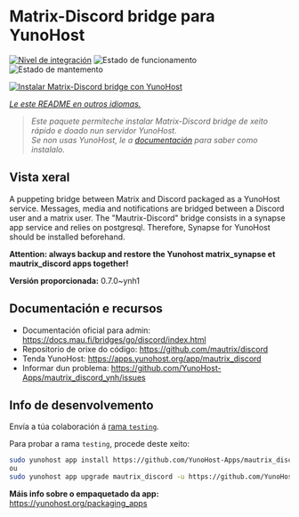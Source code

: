 <!--
NOTA: Este README foi creado automáticamente por <https://github.com/YunoHost/apps/tree/master/tools/readme_generator>
NON debe editarse manualmente.
-->

# Matrix-Discord bridge para YunoHost

[![Nivel de integración](https://dash.yunohost.org/integration/mautrix_discord.svg)](https://ci-apps.yunohost.org/ci/apps/mautrix_discord/) ![Estado de funcionamento](https://ci-apps.yunohost.org/ci/badges/mautrix_discord.status.svg) ![Estado de mantemento](https://ci-apps.yunohost.org/ci/badges/mautrix_discord.maintain.svg)

[![Instalar Matrix-Discord bridge con YunoHost](https://install-app.yunohost.org/install-with-yunohost.svg)](https://install-app.yunohost.org/?app=mautrix_discord)

*[Le este README en outros idiomas.](./ALL_README.md)*

> *Este paquete permíteche instalar Matrix-Discord bridge de xeito rápido e doado nun servidor YunoHost.*  
> *Se non usas YunoHost, le a [documentación](https://yunohost.org/install) para saber como instalalo.*

## Vista xeral

A puppeting bridge between Matrix and Discord packaged as a YunoHost service. Messages, media and notifications are bridged between a Discord user and a matrix user. The "Mautrix-Discord" bridge consists in a synapse app service and relies on postgresql. Therefore, Synapse for YunoHost should be installed beforehand.

**Attention: always backup and restore the Yunohost matrix_synapse et mautrix_discord apps together!**


**Versión proporcionada:** 0.7.0~ynh1
## Documentación e recursos

- Documentación oficial para admin: <https://docs.mau.fi/bridges/go/discord/index.html>
- Repositorio de orixe do código: <https://github.com/mautrix/discord>
- Tenda YunoHost: <https://apps.yunohost.org/app/mautrix_discord>
- Informar dun problema: <https://github.com/YunoHost-Apps/mautrix_discord_ynh/issues>

## Info de desenvolvemento

Envía a túa colaboración á [rama `testing`](https://github.com/YunoHost-Apps/mautrix_discord_ynh/tree/testing).

Para probar a rama `testing`, procede deste xeito:

```bash
sudo yunohost app install https://github.com/YunoHost-Apps/mautrix_discord_ynh/tree/testing --debug
ou
sudo yunohost app upgrade mautrix_discord -u https://github.com/YunoHost-Apps/mautrix_discord_ynh/tree/testing --debug
```

**Máis info sobre o empaquetado da app:** <https://yunohost.org/packaging_apps>
